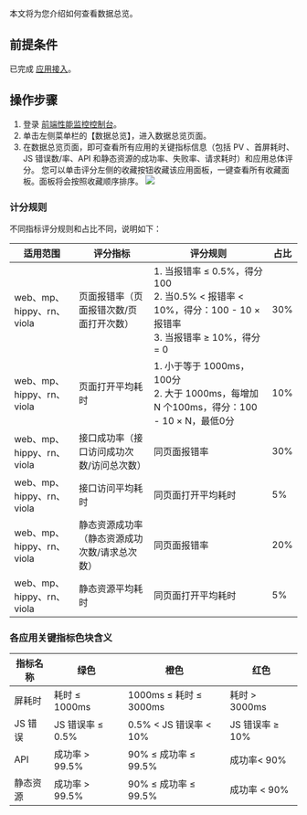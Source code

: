 本文将为您介绍如何查看数据总览。

## 前提条件
已完成 [应用接入](https://cloud.tencent.com/document/product/1464/58145)。

## 操作步骤
1. 登录 [前端性能监控控制台](https://console.cloud.tencent.com/rum)。
2. 单击左侧菜单栏的【数据总览】，进入数据总览页面。
3. 在数据总览页面，即可查看所有应用的关键指标信息（包括 PV 、首屏耗时、JS 错误数/率、API 和静态资源的成功率、失败率、请求耗时）和应用总体评分。
您可以单击评分左侧的收藏按钮收藏该应用面板，一键查看所有收藏面板。面板将会按照收藏顺序排序。
![](https://main.qcloudimg.com/raw/22774ad1f80ff6d5bf122a86d498127a.png)

### 计分规则

不同指标评分规则和占比不同，说明如下：

| 适用范围                  | 评分指标                                      | 评分规则                                                     | 占比 |
| ------------------------- | --------------------------------------------- | ------------------------------------------------------------ | ---- |
| web、mp、hippy、rn、viola | 页面报错率（页面报错次数/页面打开次数）       | 1. 当报错率 ≤ 0.5%，得分100<br>2. 当0.5% < 报错率 < 10%，得分：100 - 10 × 报错率<br>3. 当报错率 ≥ 10%，得分 = 0 | 30%  |
| web、mp、hippy、rn、viola | 页面打开平均耗时                              | 1.  小于等于 1000ms，100分<br>2.  大于 1000ms，每增加 N 个100ms，得分：100 - 10 × N，最低0分 | 10%  |
| web、mp、hippy、rn、viola | 接口成功率（接口访问成功次数/访问总次数）     | 同页面报错率                                                 | 30%  |
| web、mp、hippy、rn、viola | 接口访问平均耗时                              | 同页面打开平均耗时                                           | 5%   |
| web、mp、hippy、rn、viola | 静态资源成功率（静态资源成功次数/请求总次数） | 同页面报错率                                                 | 20%  |
| web、mp、hippy、rn、viola | 静态资源平均耗时                              | 同页面打开平均耗时                                           | 5%   |

### 各应用关键指标色块含义

| 指标名称 | 绿色           | 橙色                     | 红色            |
| -------- | -------------- | ------------------------ | --------------- |
| 屏耗时   | 耗时 ≤ 1000ms | 1000ms ≤ 耗时 ≤ 3000ms | 耗时 > 3000ms   |
| JS 错误   | JS 错误率 ≤ 0.5% | 0.5% < JS 错误率 < 10%    | JS 错误率 ≥ 10% |
| API      | 成功率 > 99.5% | 90% ≤ 成功率 ≤ 99.5%   | 成功率< 90%     |
| 静态资源 | 成功率 > 99.5% | 90% ≤ 成功率 ≤ 99.5%   | 成功率 < 90%    |

